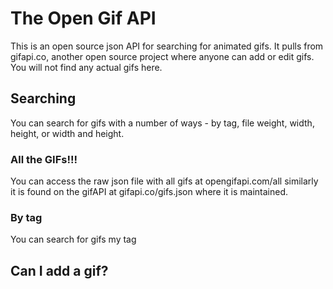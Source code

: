 The Open Gif API
=====

This is an open source json API for searching for animated gifs. It pulls from gifapi.co, another open source project where anyone can add or edit gifs. You will not find any actual gifs here. 

## Searching
You can search for gifs with a number of ways - by tag, file weight, width, height, or width and height.

### All the GIFs!!!
You can access the raw json file with all gifs at opengifapi.com/all similarly it is found on the gifAPI at gifapi.co/gifs.json where it is maintained. 

### By tag
You can search for gifs my tag 

## Can I add a gif?

 